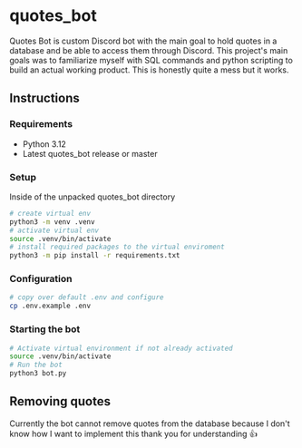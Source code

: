 # quotes_bot

Quotes Bot is custom Discord bot with the main goal to hold quotes in a database and be able to access them through Discord. This project's main goals was to familiarize myself with SQL commands and python scripting to build an actual working product. This is honestly quite a mess but it works.

## Instructions

### Requirements

- Python 3.12
- Latest quotes_bot release or master

### Setup

Inside of the unpacked quotes_bot directory

```sh
# create virtual env
python3 -m venv .venv
# activate virtual env
source .venv/bin/activate
# install required packages to the virtual enviroment
python3 -m pip install -r requirements.txt
```

### Configuration

```sh
# copy over default .env and configure
cp .env.example .env
```

### Starting the bot

```sh
# Activate virtual environment if not already activated
source .venv/bin/activate
# Run the bot
python3 bot.py
```

## Removing quotes

Currently the bot cannot remove quotes from the database because I don't know how I want to implement this thank you for understanding 👍

